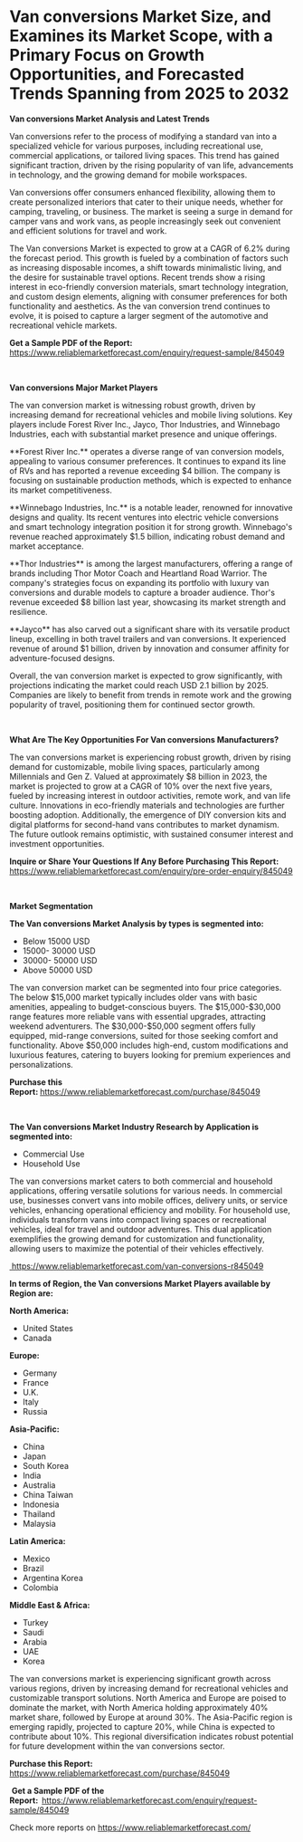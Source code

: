 <p><h1>Van conversions Market Size, and Examines its Market Scope, with a Primary Focus on Growth Opportunities, and Forecasted Trends Spanning from 2025 to 2032</h1></p><p><strong>Van conversions Market Analysis and Latest Trends</strong></p>
<p><p>Van conversions refer to the process of modifying a standard van into a specialized vehicle for various purposes, including recreational use, commercial applications, or tailored living spaces. This trend has gained significant traction, driven by the rising popularity of van life, advancements in technology, and the growing demand for mobile workspaces. </p><p>Van conversions offer consumers enhanced flexibility, allowing them to create personalized interiors that cater to their unique needs, whether for camping, traveling, or business. The market is seeing a surge in demand for camper vans and work vans, as people increasingly seek out convenient and efficient solutions for travel and work.</p><p>The Van conversions Market is expected to grow at a CAGR of 6.2% during the forecast period. This growth is fueled by a combination of factors such as increasing disposable incomes, a shift towards minimalistic living, and the desire for sustainable travel options. Recent trends show a rising interest in eco-friendly conversion materials, smart technology integration, and custom design elements, aligning with consumer preferences for both functionality and aesthetics. As the van conversion trend continues to evolve, it is poised to capture a larger segment of the automotive and recreational vehicle markets.</p></p>
<p><strong>Get a Sample PDF of the Report:&nbsp;</strong> <a href="https://www.reliablemarketforecast.com/enquiry/request-sample/845049?utm_campaign=3169&utm_medium=2&utm_source=Github&utm_content=ia&utm_term=30032025&utm_id=van-conversions">https://www.reliablemarketforecast.com/enquiry/request-sample/845049</a></p>
<p>&nbsp;</p>
<p><strong>Van conversions Major Market Players</strong></p>
<p><p>The van conversion market is witnessing robust growth, driven by increasing demand for recreational vehicles and mobile living solutions. Key players include Forest River Inc., Jayco, Thor Industries, and Winnebago Industries, each with substantial market presence and unique offerings.</p><p>**Forest River Inc.** operates a diverse range of van conversion models, appealing to various consumer preferences. It continues to expand its line of RVs and has reported a revenue exceeding $4 billion. The company is focusing on sustainable production methods, which is expected to enhance its market competitiveness.</p><p>**Winnebago Industries, Inc.** is a notable leader, renowned for innovative designs and quality. Its recent ventures into electric vehicle conversions and smart technology integration position it for strong growth. Winnebago's revenue reached approximately $1.5 billion, indicating robust demand and market acceptance.</p><p>**Thor Industries** is among the largest manufacturers, offering a range of brands including Thor Motor Coach and Heartland Road Warrior. The company's strategies focus on expanding its portfolio with luxury van conversions and durable models to capture a broader audience. Thor's revenue exceeded $8 billion last year, showcasing its market strength and resilience.</p><p>**Jayco** has also carved out a significant share with its versatile product lineup, excelling in both travel trailers and van conversions. It experienced revenue of around $1 billion, driven by innovation and consumer affinity for adventure-focused designs.</p><p>Overall, the van conversion market is expected to grow significantly, with projections indicating the market could reach USD 2.1 billion by 2025. Companies are likely to benefit from trends in remote work and the growing popularity of travel, positioning them for continued sector growth.</p></p>
<p>&nbsp;</p>
<p><strong>What Are The Key Opportunities For Van conversions Manufacturers?</strong></p>
<p><p>The van conversions market is experiencing robust growth, driven by rising demand for customizable, mobile living spaces, particularly among Millennials and Gen Z. Valued at approximately $8 billion in 2023, the market is projected to grow at a CAGR of 10% over the next five years, fueled by increasing interest in outdoor activities, remote work, and van life culture. Innovations in eco-friendly materials and technologies are further boosting adoption. Additionally, the emergence of DIY conversion kits and digital platforms for second-hand vans contributes to market dynamism. The future outlook remains optimistic, with sustained consumer interest and investment opportunities.</p></p>
<p><strong>Inquire or Share Your Questions If Any Before Purchasing This Report:</strong> <a href="https://www.reliablemarketforecast.com/enquiry/pre-order-enquiry/845049?utm_campaign=3169&utm_medium=2&utm_source=Github&utm_content=ia&utm_term=30032025&utm_id=van-conversions">https://www.reliablemarketforecast.com/enquiry/pre-order-enquiry/845049</a></p>
<p>&nbsp;</p>
<p><strong>Market Segmentation</strong></p>
<p><strong>The Van conversions Market Analysis by types is segmented into:</strong></p>
<p><ul><li>Below 15000 USD</li><li>15000- 30000 USD</li><li>30000- 50000 USD</li><li>Above 50000 USD</li></ul></p>
<p><p>The van conversion market can be segmented into four price categories. The below $15,000 market typically includes older vans with basic amenities, appealing to budget-conscious buyers. The $15,000-$30,000 range features more reliable vans with essential upgrades, attracting weekend adventurers. The $30,000-$50,000 segment offers fully equipped, mid-range conversions, suited for those seeking comfort and functionality. Above $50,000 includes high-end, custom modifications and luxurious features, catering to buyers looking for premium experiences and personalizations.</p></p>
<p><strong>Purchase this Report:&nbsp;</strong><a href="https://www.reliablemarketforecast.com/purchase/845049?utm_campaign=3169&utm_medium=2&utm_source=Github&utm_content=ia&utm_term=30032025&utm_id=van-conversions">https://www.reliablemarketforecast.com/purchase/845049</a></p>
<p>&nbsp;</p>
<p><strong>The Van conversions Market Industry Research by Application is segmented into:</strong></p>
<p><ul><li>Commercial Use</li><li>Household Use</li></ul></p>
<p><p>The van conversions market caters to both commercial and household applications, offering versatile solutions for various needs. In commercial use, businesses convert vans into mobile offices, delivery units, or service vehicles, enhancing operational efficiency and mobility. For household use, individuals transform vans into compact living spaces or recreational vehicles, ideal for travel and outdoor adventures. This dual application exemplifies the growing demand for customization and functionality, allowing users to maximize the potential of their vehicles effectively.</p></p>
<p><a href="https://www.reliablemarketforecast.com/van-conversions-r845049?utm_campaign=3169&utm_medium=2&utm_source=Github&utm_content=ia&utm_term=30032025&utm_id=van-conversions">&nbsp;https://www.reliablemarketforecast.com/van-conversions-r845049</a></p>
<p><strong>In terms of Region, the Van conversions Market Players available by Region are:</strong></p>
<p>
    <p> <strong> North America: </strong>
        <ul>
            <li>United States</li>
            <li>Canada</li>
        </ul>
        </p> 
    <p> <strong> Europe: </strong>
        <ul>
            <li>Germany</li>
            <li>France</li>
            <li>U.K.</li>
            <li>Italy</li>
            <li>Russia</li>
        </ul>
        </p> 
    <p> <strong> Asia-Pacific: </strong>
        <ul>
            <li>China</li>
            <li>Japan</li>
            <li>South Korea</li>
            <li>India</li>
            <li>Australia</li>
            <li>China Taiwan</li>
            <li>Indonesia</li>
            <li>Thailand</li>
            <li>Malaysia</li>
        </ul>
        </p> 
    <p> <strong> Latin America: </strong>
        <ul>
            <li>Mexico</li>
            <li>Brazil</li>
            <li>Argentina Korea</li>
            <li>Colombia</li>
        </ul>
        </p> 
    <p> <strong> Middle East & Africa: </strong>
        <ul>
            <li>Turkey</li>
            <li>Saudi</li>
            <li>Arabia</li>
            <li>UAE</li>
            <li>Korea</li>
        </ul>
    </p>
    </p>
<p><p>The van conversions market is experiencing significant growth across various regions, driven by increasing demand for recreational vehicles and customizable transport solutions. North America and Europe are poised to dominate the market, with North America holding approximately 40% market share, followed by Europe at around 30%. The Asia-Pacific region is emerging rapidly, projected to capture 20%, while China is expected to contribute about 10%. This regional diversification indicates robust potential for future development within the van conversions sector.</p></p>
<p><strong>Purchase this Report: </strong><a href="https://www.reliablemarketforecast.com/purchase/845049?utm_campaign=3169&utm_medium=2&utm_source=Github&utm_content=ia&utm_term=30032025&utm_id=van-conversions">https://www.reliablemarketforecast.com/purchase/845049</a></p>
<p>&nbsp;<strong>Get a Sample PDF of the Report:&nbsp;&nbsp;</strong><a href="https://www.reliablemarketforecast.com/enquiry/request-sample/845049?utm_campaign=3169&utm_medium=2&utm_source=Github&utm_content=ia&utm_term=30032025&utm_id=van-conversions">https://www.reliablemarketforecast.com/enquiry/request-sample/845049</a></p>
<p><strong></strong></p>
<p>Check more reports on <a href="https://www.reliablemarketforecast.com/?utm_campaign=3169&utm_medium=2&utm_source=Github&utm_content=ia&utm_term=30032025&utm_id=van-conversions">https://www.reliablemarketforecast.com/</a></p>